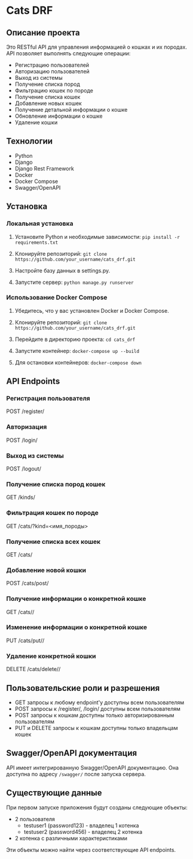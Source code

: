 # Cats DRF

## Описание проекта

Это RESTful API для управления информацией о кошках и их породах. API позволяет выполнять следующие операции:
- Регистрацию пользователей
- Авторизацию пользователей
- Выход из системы
- Получение списка пород
- Фильтрацию кошек по породе
- Получение списка кошек
- Добавление новых кошек
- Получение детальной информации о кошке
- Обновление информации о кошке
- Удаление кошки

## Технологии

- Python
- Django
- Django Rest Framework
- Docker
- Docker Compose
- Swagger/OpenAPI

## Установка

### Локальная установка

1. Установите Python и необходимые зависимости: `pip install -r requirements.txt`

2. Клонируйте репозиторий: `git clone https://github.com/your_username/cats_drf.git`

3. Настройте базу данных в settings.py.

4. Запустите сервер: `python manage.py runserver`

### Использование Docker Compose

1. Убедитесь, что у вас установлен Docker и Docker Compose.

2. Клонируйте репозиторий: `git clone https://github.com/your_username/cats_drf.git`

3. Перейдите в директорию проекта: `cd cats_drf`

4. Запустите контейнер: `docker-compose up --build`

5. Для остановки контейнеров: `docker-compose down`

## API Endpoints

### Регистрация пользователя
POST /register/


### Авторизация
POST /login/


### Выход из системы
POST /logout/


### Получение списка пород кошек
GET /kinds/


### Фильтрация кошек по породе
GET /cats/?kind=<имя_породы>


### Получение списка всех кошек
GET /cats/


### Добавление новой кошки
POST /cats/post/


### Получение информации о конкретной кошке
GET /cats/<pk>/


### Изменение информации о конкретной кошке
PUT /cats/put/<pk>/


### Удаление конкретной кошки
DELETE /cats/delete/<pk>/


## Пользовательские роли и разрешения

- GET запросы к любому endpoint'у доступны всем пользователям
- POST запросы к /register/, /login/ доступны всем пользователям
- POST запросы к кошкам доступны только авторизированным пользователям
- PUT и DELETE запросы к кошкам доступны только владельцам кошек

## Swagger/OpenAPI документация

API имеет интегрированную Swagger/OpenAPI документацию. Она доступна по адресу `/swagger/` после запуска сервера.

## Существующие данные

При первом запуске приложения будут созданы следующие объекты:

- 2 пользователя
  - testuser1 (password123) - владелец 1 котенка
  - testuser2 (password456) - владелец 2 котенка
- 2 котенка с различными характеристиками

Эти объекты можно найти через соответствующие API endpoints.